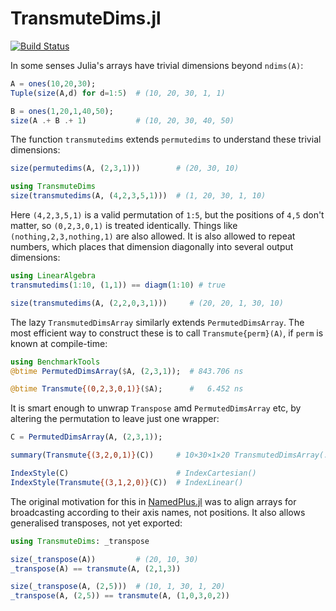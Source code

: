 # TransmuteDims.jl

[![Build Status](https://travis-ci.org/mcabbott/TransmuteDims.jl.svg?branch=master)](https://travis-ci.org/mcabbott/TransmuteDims.jl)

In some senses Julia's arrays have trivial dimensions beyond `ndims(A)`:

```julia
A = ones(10,20,30);
Tuple(size(A,d) for d=1:5)  # (10, 20, 30, 1, 1)

B = ones(1,20,1,40,50);
size(A .+ B .+ 1)           # (10, 20, 30, 40, 50)
```

The function `transmutedims` extends `permutedims` to understand these trivial dimensions:

```julia
size(permutedims(A, (2,3,1)))        # (20, 30, 10)

using TransmuteDims
size(transmutedims(A, (4,2,3,5,1)))  # (1, 20, 30, 1, 10)
```

Here `(4,2,3,5,1)` is a valid permutation of `1:5`, but the positions of `4,5` don't matter, 
so `(0,2,3,0,1)` is treated identically. Things like `(nothing,2,3,nothing,1)` are also allowed.
It is also allowed to repeat numbers, which places that dimension diagonally into 
several output dimensions:

```julia
using LinearAlgebra
transmutedims(1:10, (1,1)) == diagm(1:10) # true

size(transmutedims(A, (2,2,0,3,1)))     # (20, 20, 1, 30, 10)
```

The lazy `TransmutedDimsArray` similarly extends `PermutedDimsArray`. 
The most efficient way to construct these is to call `Transmute{perm}(A)`, 
if `perm` is known at compile-time:

```julia
using BenchmarkTools
@btime PermutedDimsArray($A, (2,3,1));  # 843.706 ns

@btime Transmute{(0,2,3,0,1)}($A);      #   6.452 ns 
```

It is smart enough to unwrap `Transpose` amd `PermutedDimsArray` etc, 
by altering the permutation to leave just one wrapper:

```julia
C = PermutedDimsArray(A, (2,3,1));

summary(Transmute{(3,2,0,1)}(C))     # 10×30×1×20 TransmutedDimsArray(::Array{Float64,3}, ...

IndexStyle(C)                        # IndexCartesian()
IndexStyle(Transmute{(3,1,2,0)}(C))  # IndexLinear()
```

The original motivation for this
in [NamedPlus.jl](https://github.com/mcabbott/NamedPlus.jl) was to align arrays for broadcasting
according to their axis names, not positions.
It also allows generalised transposes, not yet exported:

```julia
using TransmuteDims: _transpose

size(_transpose(A))         # (20, 10, 30)
_transpose(A) == transmute(A, (2,1,3))

size(_transpose(A, (2,5)))  # (10, 1, 30, 1, 20)
_transpose(A, (2,5)) == transmute(A, (1,0,3,0,2))
```
